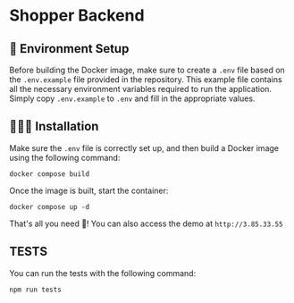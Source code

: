 # Shopper Backend

## 📝 Environment Setup

Before building the Docker image, make sure to create a `.env` file based on the `.env.example` file provided in the repository. This example file contains all the necessary environment variables required to run the application. Simply copy `.env.example` to `.env` and fill in the appropriate values.

## 👨🏻‍🔧 Installation

Make sure the `.env` file is correctly set up, and then build a Docker image using the following command:

```
docker compose build
```

Once the image is built, start the container:

```
docker compose up -d
```

That's all you need 🎉! You can also access the demo at `http://3.85.33.55`

## TESTS

You can run the tests with the following command:

```
npm run tests
```
